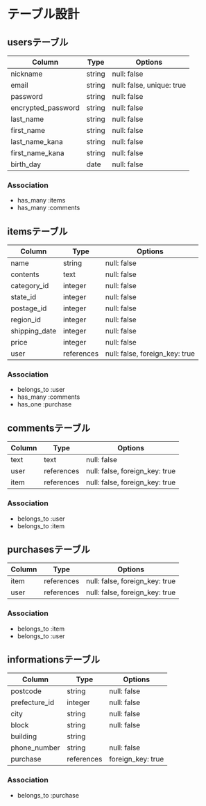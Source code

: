 # テーブル設計

## usersテーブル

| Column          | Type     | Options     |
| --------------- | -------  | ----------- |
| nickname        | string   | null: false |
| email           | string   | null: false, unique: true |
| password        | string   | null: false |
| encrypted_password | string   | null: false |
| last_name       | string   | null: false |
| first_name      | string   | null: false |
| last_name_kana  | string   | null: false |
| first_name_kana | string   | null: false |
| birth_day       | date     | null: false |

### Association

- has_many :items
- has_many :comments

## itemsテーブル

| Column        | Type           | Options                        |
| ------------- | ----------     | ------------------------------ |
| name          | string         | null: false                    |
| contents      | text           | null: false                    |
| category_id   | integer        | null: false                    |
| state_id      | integer        | null: false                    | 
| postage_id    | integer        | null: false                    |
| region_id     | integer        | null: false                    |
| shipping_date | integer        | null: false                    |
| price         | integer        | null: false                    |
| user          | references     | null: false, foreign_key: true |
### Association

- belongs_to :user
- has_many :comments
- has_one :purchase


## commentsテーブル

| Column   | Type       | Options                        |
| -------- | ---------- | ------------------------------ |
| text     | text       | null: false                    |
| user     | references | null: false, foreign_key: true |
| item     | references | null: false, foreign_key: true |

### Association

- belongs_to :user
- belongs_to :item

## purchasesテーブル

| Column      | Type       | Options                        |
| ----------- | ---------- | ------------------------------ |
| item        | references | null: false, foreign_key: true |
| user        | references | null: false, foreign_key: true |

### Association

- belongs_to :item
- belongs_to :user

## informationsテーブル

| Column        | Type    | Options     |
| ------------- | ------- | ----------- |
| postcode      | string  | null: false |
| prefecture_id | integer | null: false |
| city          | string  | null: false |
| block         | string  | null: false |
| building      | string  |             |
| phone_number  | string | null: false |
| purchase      | references | foreign_key: true |


### Association

- belongs_to :purchase